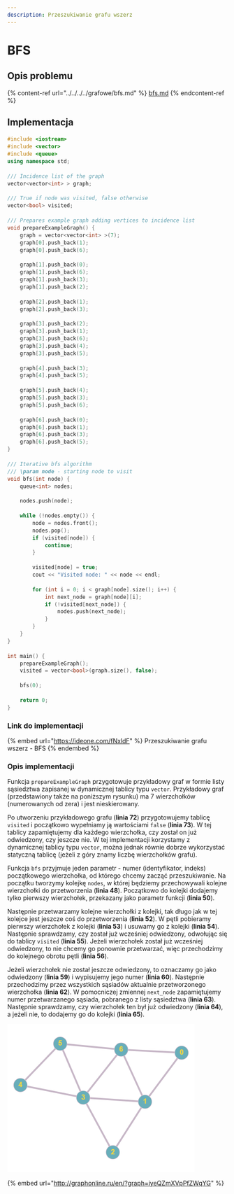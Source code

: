 ```yaml
---
description: Przeszukiwanie grafu wszerz
---
```


# BFS

## Opis problemu

{% content-ref url="../../../../grafowe/bfs.md" %}
[bfs.md](../../../../grafowe/bfs.md)
{% endcontent-ref %}

## Implementacja

```cpp
#include <iostream>
#include <vector>
#include <queue>
using namespace std;

/// Incidence list of the graph
vector<vector<int> > graph;

/// True if node was visited, false otherwise
vector<bool> visited;

/// Prepares example graph adding vertices to incidence list
void prepareExampleGraph() {
    graph = vector<vector<int> >(7);
    graph[0].push_back(1);
    graph[0].push_back(6);

    graph[1].push_back(0);
    graph[1].push_back(6);
    graph[1].push_back(3);
    graph[1].push_back(2);

    graph[2].push_back(1);
    graph[2].push_back(3);

    graph[3].push_back(2);
    graph[3].push_back(1);
    graph[3].push_back(6);
    graph[3].push_back(4);
    graph[3].push_back(5);

    graph[4].push_back(3);
    graph[4].push_back(5);

    graph[5].push_back(4);
    graph[5].push_back(3);
    graph[5].push_back(6);

    graph[6].push_back(0);
    graph[6].push_back(1);
    graph[6].push_back(3);
    graph[6].push_back(5);
}

/// Iterative bfs algorithm
/// \param node - starting node to visit
void bfs(int node) {
    queue<int> nodes;

    nodes.push(node);

    while (!nodes.empty()) {
        node = nodes.front();
        nodes.pop();
        if (visited[node]) {
            continue;
        }

        visited[node] = true;
        cout << "Visited node: " << node << endl;

        for (int i = 0; i < graph[node].size(); i++) {
            int next_node = graph[node][i];
            if (!visited[next_node]) {
                nodes.push(next_node);
            }
        }
    }
}

int main() {
    prepareExampleGraph();
    visited = vector<bool>(graph.size(), false);

    bfs(0);

    return 0;
}
```

### Link do implementacji

{% embed url="https://ideone.com/fNxldF" %}
Przeszukiwanie grafu wszerz - BFS
{% endembed %}

### Opis implementacji

Funkcja `prepareExampleGraph` przygotowuje przykładowy graf w formie listy sąsiedztwa zapisanej w dynamicznej tablicy typu `vector`. Przykładowy graf (przedstawiony także na poniższym rysunku) ma 7 wierzchołków (numerowanych od zera) i jest nieskierowany.

Po utworzeniu przykładowego grafu (**linia 72**) przygotowujemy tablicę `visited` i początkowo wypełniamy ją wartościami `false` (**linia 73**). W tej tablicy zapamiętujemy dla każdego wierzchołka, czy został on już odwiedzony, czy jeszcze nie. W tej implementacji korzystamy z dynamicznej tablicy typu `vector`, można jednak równie dobrze wykorzystać statyczną tablicę (jeżeli z góry znamy liczbę wierzchołków grafu).

Funkcja `bfs`  przyjmuje jeden parametr - numer (identyfikator, indeks) początkowego wierzchołka, od którego chcemy zacząć przeszukiwanie. Na początku tworzymy kolejkę `nodes`, w której będziemy przechowywali kolejne wierzchołki do przetworzenia (**linia 48**). Początkowo do kolejki dodajemy tylko pierwszy wierzchołek, przekazany jako parametr funkcji (**linia 50**).

Następnie przetwarzamy kolejne wierzchołki z kolejki, tak długo jak w tej kolejce jest jeszcze coś do przetworzenia (**linia 52**). W pętli pobieramy pierwszy wierzchołek z kolejki (**linia 53**) i usuwamy go z kolejki (**linia 54**). Następnie sprawdzamy, czy został już wcześniej odwiedzony, odwołując się do tablicy `visited` (**linia 55**). Jeżeli wierzchołek został już wcześniej odwiedzony, to nie chcemy go ponownie przetwarzać, więc przechodzimy do kolejnego obrotu pętli (**linia 56**).

Jeżeli wierzchołek nie został jeszcze odwiedzony, to oznaczamy go jako odwiedzony (**linia 59**) i wypisujemy jego numer (**linia 60**). Następnie  przechodzimy przez wszystkich sąsiadów aktualnie przetworzonego wierzchołka (**linia 62**). W pomocniczej zmiennej `next_node` zapamiętujemy numer przetwarzanego sąsiada, pobranego z listy sąsiedztwa (**linia 63**). Następnie sprawdzamy, czy wierzchołek ten był już odwiedzony (**linia 64**), a jeżeli nie, to dodajemy go do kolejki (**linia 65**).

![Przykładowy graf wykorzystany w implementacji](../../../../.gitbook/assets/example_graph.png)

{% embed url="http://graphonline.ru/en/?graph=iyeQZmXVpPfZWqYG" %}
